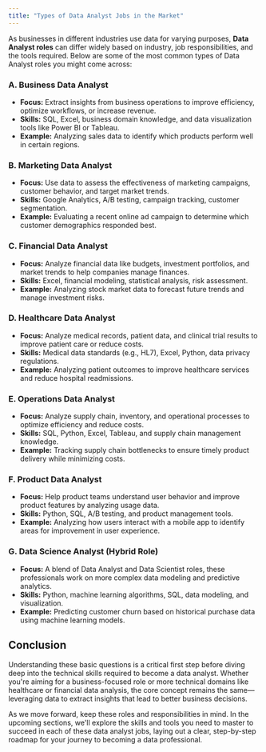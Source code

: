 ```yaml
---
title: "Types of Data Analyst Jobs in the Market"
---
```

As businesses in different industries use data for varying purposes, **Data Analyst roles** can differ widely based on industry, job responsibilities, and the tools required. Below are some of the most common types of Data Analyst roles you might come across:

### A. **Business Data Analyst**
- **Focus:** Extract insights from business operations to improve efficiency, optimize workflows, or increase revenue.
- **Skills:** SQL, Excel, business domain knowledge, and data visualization tools like Power BI or Tableau.
- **Example:** Analyzing sales data to identify which products perform well in certain regions.

### B. **Marketing Data Analyst**
- **Focus:** Use data to assess the effectiveness of marketing campaigns, customer behavior, and target market trends.
- **Skills:** Google Analytics, A/B testing, campaign tracking, customer segmentation.
- **Example:** Evaluating a recent online ad campaign to determine which customer demographics responded best.

### C. **Financial Data Analyst**
- **Focus:** Analyze financial data like budgets, investment portfolios, and market trends to help companies manage finances.
- **Skills:** Excel, financial modeling, statistical analysis, risk assessment.
- **Example:** Analyzing stock market data to forecast future trends and manage investment risks.

### D. **Healthcare Data Analyst**
- **Focus:** Analyze medical records, patient data, and clinical trial results to improve patient care or reduce costs.
- **Skills:** Medical data standards (e.g., HL7), Excel, Python, data privacy regulations.
- **Example:** Analyzing patient outcomes to improve healthcare services and reduce hospital readmissions.

### E. **Operations Data Analyst**
- **Focus:** Analyze supply chain, inventory, and operational processes to optimize efficiency and reduce costs.
- **Skills:** SQL, Python, Excel, Tableau, and supply chain management knowledge.
- **Example:** Tracking supply chain bottlenecks to ensure timely product delivery while minimizing costs.

### F. **Product Data Analyst**
- **Focus:** Help product teams understand user behavior and improve product features by analyzing usage data.
- **Skills:** Python, SQL, A/B testing, and product management tools.
- **Example:** Analyzing how users interact with a mobile app to identify areas for improvement in user experience.

### G. **Data Science Analyst (Hybrid Role)**
- **Focus:** A blend of Data Analyst and Data Scientist roles, these professionals work on more complex data modeling and predictive analytics.
- **Skills:** Python, machine learning algorithms, SQL, data modeling, and visualization.
- **Example:** Predicting customer churn based on historical purchase data using machine learning models.

## Conclusion

Understanding these basic questions is a critical first step before diving deep into the technical skills required to become a data analyst. Whether you're aiming for a business-focused role or more technical domains like healthcare or financial data analysis, the core concept remains the same—leveraging data to extract insights that lead to better business decisions.

As we move forward, keep these roles and responsibilities in mind. In the upcoming sections, we'll explore the skills and tools you need to master to succeed in each of these data analyst jobs, laying out a clear, step-by-step roadmap for your journey to becoming a data professional.

